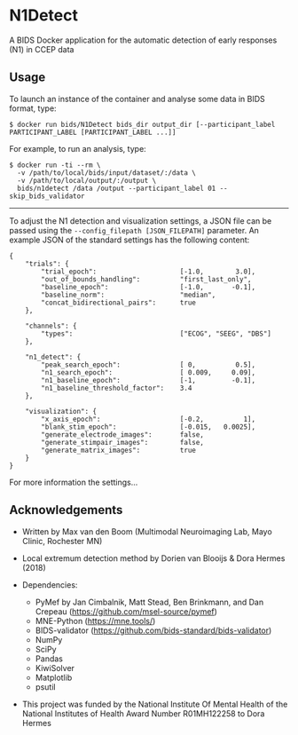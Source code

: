 # N1Detect
A BIDS Docker application for the automatic detection of early responses (N1) in CCEP data

## Usage

To launch an instance of the container and analyse some data in BIDS format, type:

```
$ docker run bids/N1Detect bids_dir output_dir [--participant_label PARTICIPANT_LABEL [PARTICIPANT_LABEL ...]]
```
For example, to run an analysis, type:

```
$ docker run -ti --rm \
  -v /path/to/local/bids/input/dataset/:/data \
  -v /path/to/local/output/:/output \
  bids/n1detect /data /output --participant_label 01 --skip_bids_validator
```

----
To adjust the N1 detection and visualization settings, a JSON file can be passed using the ```--config_filepath [JSON_FILEPATH]``` parameter.
An example JSON of the standard settings has the following content:
```
{
    "trials": {
        "trial_epoch":                     [-1.0,        3.0],
        "out_of_bounds_handling":          "first_last_only",
        "baseline_epoch":                  [-1.0,       -0.1],
        "baseline_norm":                   "median",
        "concat_bidirectional_pairs":      true
    },

    "channels": {
        "types":                           ["ECOG", "SEEG", "DBS"]
    },

    "n1_detect": {
        "peak_search_epoch":               [ 0,          0.5],
        "n1_search_epoch":                 [ 0.009,     0.09],
        "n1_baseline_epoch":               [-1,         -0.1],
        "n1_baseline_threshold_factor":    3.4
    },

    "visualization": {
        "x_axis_epoch":                    [-0.2,          1],
        "blank_stim_epoch":                [-0.015,   0.0025],
        "generate_electrode_images":       false,
        "generate_stimpair_images":        false,
        "generate_matrix_images":          true
    }
}
```
For more information the settings...

## Acknowledgements

- Written by Max van den Boom (Multimodal Neuroimaging Lab, Mayo Clinic, Rochester MN)
- Local extremum detection method by Dorien van Blooijs & Dora Hermes (2018)
- Dependencies:
  - PyMef by Jan Cimbalnik, Matt Stead, Ben Brinkmann, and Dan Crepeau (https://github.com/msel-source/pymef)
  - MNE-Python (https://mne.tools/)
  - BIDS-validator (https://github.com/bids-standard/bids-validator)
  - NumPy
  - SciPy
  - Pandas
  - KiwiSolver
  - Matplotlib
  - psutil

- This project was funded by the National Institute Of Mental Health of the National Institutes of Health Award Number R01MH122258 to Dora Hermes
